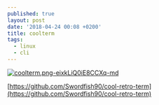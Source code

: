 ```yaml
---
published: true
layout: post
date: '2018-04-24 00:08 +0200'
title: coolterm
tags:
  - linux
  - cli
---
```

[![coolterm.png-eixkLiQ0iE8CCXq-md](https://images.weserv.nl/?url=https://i.imgur.com/Wfs1ZX6l.jpg)](https://images.weserv.nl/?url=https://i.imgur.com/Wfs1ZX6.jpg)

[https://github.com/Swordfish90/cool-retro-term](https://github.com/Swordfish90/cool-retro-term)
